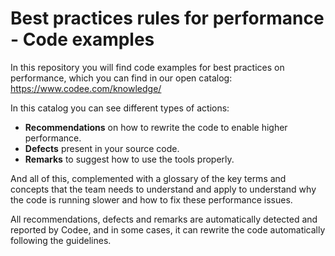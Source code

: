# Best practices rules for performance - Code examples

In this repository you will find code examples for best practices on performance, which you can find in our open catalog: https://www.codee.com/knowledge/ 

In this catalog you can see different types of actions:

- **Recommendations** on how to rewrite the code to enable higher performance.
- **Defects** present in your source code.
- **Remarks** to suggest how to use the tools properly.

And all of this, complemented with a glossary of the key terms and concepts that the team needs to understand and apply to understand why the code is running slower and how to fix these performance issues.

All recommendations, defects and remarks are automatically detected and reported by Codee, and in some cases, it can rewrite the code automatically following the guidelines.
